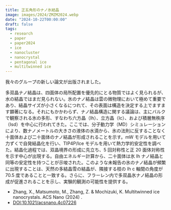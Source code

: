 ```yaml
---
title: 正五角形のナノ氷結晶
image: images/2024/ZMZM2024.webp
date: "2024-10-22T00:00:00"
draft: false
tags:
  - research
  - paper
  - paper2024
  - ice
  - nanocluster
  - nanocrystal
  - pentagonal ice
  - multitwinned ice
---
```


我々のグループの新しい論文が出版されました。

多双晶ナノ結晶は、四面体の局所配置を優先的にとる物質ではよく見られるが、水の結晶ではまだ見られない。氷のナノ結晶は雲の微物理において極めて重要であり、結晶サイズが小さくなるにつれて、その表面は構造を決定する上でますます顕著になる。それにもかかわらず、ナノ結晶構造に関する議論は、主にバルクで観察される氷の多形、すなわち六方晶（Ih）、立方晶（Ic）、および積層無秩序（Isd）を中心に行われてきた。ここでは、分子動力学（MD）シミュレーションにより、数ナノメートルの大きさの液体の水滴から、氷の法則に反することなく十面体および二十面体のナノ結晶が形成されることを示す。mW モデルを用いて力ずくで自発結晶化を行い、TIP4P/Ice モデルを用いて熱力学的安定性を調べた。結晶化過程では、双晶境界の形成に先立ち、5 回対称性と正 20 面体対称性を示す中心が出現する。自由エネルギー計算から、二十面体は氷 Ih ナノ結晶と同等の安定性を持つことが示唆された。このような未報告の氷のナノ結晶が頻繁に出現することは、天然の多結晶雪の結晶が、隣接する枝の Ih c 軸間の角度が 70.5 度であることと一致する。さらに、フラーレン内で多双晶氷ナノ結晶の形成が促進されることを示し、実験的観測の可能性を提供する。

- Zhang, X., Matsumoto, M., Zhang, Z. & Mochizuki, K. Multitwinned ice nanocrystals. ACS Nano (2024) .
- [DOI:10.1021/acsnano.4c07226](https://doi.org/10.1021/acsnano.4c07226)
